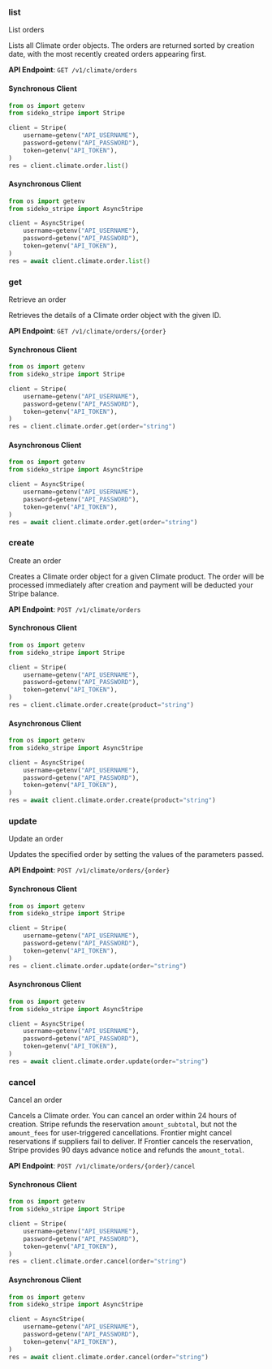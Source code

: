 
### list <a name="list"></a>
List orders

<p>Lists all Climate order objects. The orders are returned sorted by creation date, with the
most recently created orders appearing first.</p>

**API Endpoint**: `GET /v1/climate/orders`

#### Synchronous Client

```python
from os import getenv
from sideko_stripe import Stripe

client = Stripe(
    username=getenv("API_USERNAME"),
    password=getenv("API_PASSWORD"),
    token=getenv("API_TOKEN"),
)
res = client.climate.order.list()
```

#### Asynchronous Client

```python
from os import getenv
from sideko_stripe import AsyncStripe

client = AsyncStripe(
    username=getenv("API_USERNAME"),
    password=getenv("API_PASSWORD"),
    token=getenv("API_TOKEN"),
)
res = await client.climate.order.list()
```

### get <a name="get"></a>
Retrieve an order

<p>Retrieves the details of a Climate order object with the given ID.</p>

**API Endpoint**: `GET /v1/climate/orders/{order}`

#### Synchronous Client

```python
from os import getenv
from sideko_stripe import Stripe

client = Stripe(
    username=getenv("API_USERNAME"),
    password=getenv("API_PASSWORD"),
    token=getenv("API_TOKEN"),
)
res = client.climate.order.get(order="string")
```

#### Asynchronous Client

```python
from os import getenv
from sideko_stripe import AsyncStripe

client = AsyncStripe(
    username=getenv("API_USERNAME"),
    password=getenv("API_PASSWORD"),
    token=getenv("API_TOKEN"),
)
res = await client.climate.order.get(order="string")
```

### create <a name="create"></a>
Create an order

<p>Creates a Climate order object for a given Climate product. The order will be processed immediately
after creation and payment will be deducted your Stripe balance.</p>

**API Endpoint**: `POST /v1/climate/orders`

#### Synchronous Client

```python
from os import getenv
from sideko_stripe import Stripe

client = Stripe(
    username=getenv("API_USERNAME"),
    password=getenv("API_PASSWORD"),
    token=getenv("API_TOKEN"),
)
res = client.climate.order.create(product="string")
```

#### Asynchronous Client

```python
from os import getenv
from sideko_stripe import AsyncStripe

client = AsyncStripe(
    username=getenv("API_USERNAME"),
    password=getenv("API_PASSWORD"),
    token=getenv("API_TOKEN"),
)
res = await client.climate.order.create(product="string")
```

### update <a name="update"></a>
Update an order

<p>Updates the specified order by setting the values of the parameters passed.</p>

**API Endpoint**: `POST /v1/climate/orders/{order}`

#### Synchronous Client

```python
from os import getenv
from sideko_stripe import Stripe

client = Stripe(
    username=getenv("API_USERNAME"),
    password=getenv("API_PASSWORD"),
    token=getenv("API_TOKEN"),
)
res = client.climate.order.update(order="string")
```

#### Asynchronous Client

```python
from os import getenv
from sideko_stripe import AsyncStripe

client = AsyncStripe(
    username=getenv("API_USERNAME"),
    password=getenv("API_PASSWORD"),
    token=getenv("API_TOKEN"),
)
res = await client.climate.order.update(order="string")
```

### cancel <a name="cancel"></a>
Cancel an order

<p>Cancels a Climate order. You can cancel an order within 24 hours of creation. Stripe refunds the
reservation <code>amount_subtotal</code>, but not the <code>amount_fees</code> for user-triggered cancellations. Frontier
might cancel reservations if suppliers fail to deliver. If Frontier cancels the reservation, Stripe
provides 90 days advance notice and refunds the <code>amount_total</code>.</p>

**API Endpoint**: `POST /v1/climate/orders/{order}/cancel`

#### Synchronous Client

```python
from os import getenv
from sideko_stripe import Stripe

client = Stripe(
    username=getenv("API_USERNAME"),
    password=getenv("API_PASSWORD"),
    token=getenv("API_TOKEN"),
)
res = client.climate.order.cancel(order="string")
```

#### Asynchronous Client

```python
from os import getenv
from sideko_stripe import AsyncStripe

client = AsyncStripe(
    username=getenv("API_USERNAME"),
    password=getenv("API_PASSWORD"),
    token=getenv("API_TOKEN"),
)
res = await client.climate.order.cancel(order="string")
```
